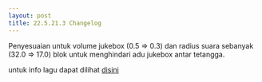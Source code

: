 ```yaml
---
layout: post
title: 22.5.21.3 Changelog
---
```

Penyesuaian untuk volume jukebox (0.5 => 0.3) dan radius suara sebanyak (32.0 => 17.0) blok untuk menghindari adu jukebox antar tetangga.

untuk info lagu dapat dilihat [disini](https://github.com/KijangSalto/jkbxbstmcprjct/blob/main/README.md)

